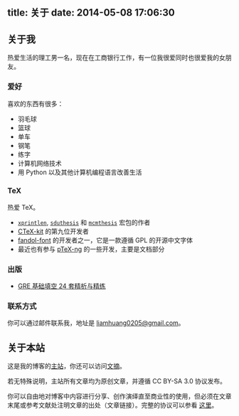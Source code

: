 title: 关于
date: 2014-05-08 17:06:30
---

## 关于我

热爱生活的理工男一名，现在在工商银行工作，有一位我很爱同时也很爱我的女朋友。

### 爱好

喜欢的东西有很多：

* 羽毛球
* 篮球
* 单车
* 钢笔
* 练字
* 计算机网络技术
* 用 Python 以及其他计算机编程语言改善生活

### TeX

热爱 TeX。

* [`xprintlen`][xprintlen], [`sduthesis`][sduthesis] 和 [`mcmthesis`][mcmthesis] 宏包的作者
* [CTeX-kit][CTeX-kit] 的第九位开发者
* [fandol-font][fandol-font] 的开发者之一，它是一款遵循 GPL 的开源中文字体
* 最近也有参与 [pTeX-ng][pTeX-ng] 的一些开发，主要是文档部分

### 出版

* [GRE 基础填空 24 套精析与精练][GRE-24]

### 联系方式

你可以通过邮件联系我，地址是 [liamhuang0205@gmail.com](liamhuang0205+blog@gmail.com)。

## 关于本站

这是我的博客的[主站][blog]，你还可以访问[文摘][collect]。

若无特殊说明，主站所有文章均为原创文章，并遵循 CC BY-SA 3.0 协议发布。

你可以自由地对博客中内容进行分享、创作演绎直至商业性的使用，但必须在文章末尾或参考文献处注明文章的出处（文章链接）。完整的协议可以参看 [这里](http://creativecommons.org/licenses/by-sa/3.0/deed.zh)。

[blog]: /
[collect]: http://collect.liam0205.me
[CTeX-kit]: https://code.google.com/p/ctex-kit/
[fandol-font]: https://code.google.com/p/fandol-font/
[pTeX-ng]: https://github.com/clerkma/ptex-ng
[xprintlen]: http://www.ctan.org/pkg/xprintlen
[sduthesis]: http://www.ctan.org/pkg/sduthesis
[mcmthesis]: http://www.ctan.org/pkg/mcmthesis
[GRE-24]: http://www.dogwood.com.cn/book/gre/1808.html
